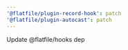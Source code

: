 ```yaml
---
'@flatfile/plugin-record-hook': patch
'@flatfile/plugin-autocast': patch
---
```


Update @flatfile/hooks dep
